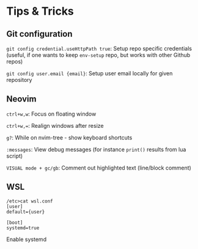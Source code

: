 # Tips & Tricks

## Git configuration

`git config credential.useHttpPath true`:
Setup repo specific credentials (useful, if one wants to keep `env-setup` repo, but works with other Github repos)

`git config user.email {email}`:
Setup user email locally for given repository

## Neovim

`ctrl+w,w`:
Focus on floating window

`ctrl+w,=`:
Realign windows after resize

`g?`:
While on nvim-tree - show keyboard shortcuts

`:messages`:
View debug messages (for instance `print()` results from lua script)

`VISUAL mode + gc/gb`:
Comment out highlighted text (line/block comment)

## WSL

```
/etc>cat wsl.conf
[user]
default={user}

[boot]
systemd=true
```
Enable systemd
